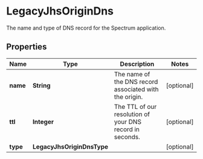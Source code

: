 

# LegacyJhsOriginDns

The name and type of DNS record for the Spectrum application.

## Properties

| Name | Type | Description | Notes |
|------------ | ------------- | ------------- | -------------|
|**name** | **String** | The name of the DNS record associated with the origin. |  [optional] |
|**ttl** | **Integer** | The TTL of our resolution of your DNS record in seconds. |  [optional] |
|**type** | **LegacyJhsOriginDnsType** |  |  [optional] |



